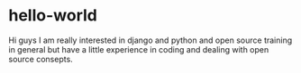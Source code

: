 # hello-world
Hi guys
I am really interested in django and python and open source training in general but have a little experience in coding and dealing with open source consepts.
